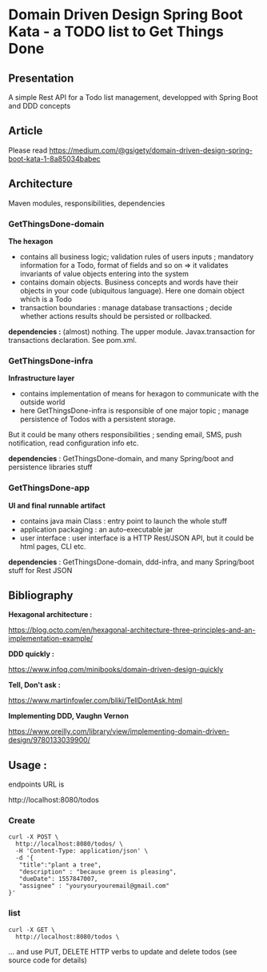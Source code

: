 # Domain Driven Design Spring Boot Kata - a TODO list to Get Things Done

## Presentation 
    
A simple Rest API for a Todo list management, developped with Spring Boot and DDD concepts


## Article

Please read https://medium.com/@gsigety/domain-driven-design-spring-boot-kata-1-8a85034babec

## Architecture

Maven modules, responsibilities, dependencies

### GetThingsDone-domain

**The hexagon**
- contains all business logic; validation rules of users inputs ; mandatory information for a Todo, format of fields and so on => it validates invariants of value objects entering into the system
- contains domain objects. Business concepts and words have their objects in your code (ubiquitous language). Here one domain object which is a Todo
- transaction boundaries : manage database transactions ; decide whether actions results should be persisted or rollbacked.

**dependencies :** (almost) nothing. The upper module. Javax.transaction for transactions declaration. See pom.xml.

### GetThingsDone-infra

**Infrastructure layer**
- contains implementation of means for hexagon to communicate with the outside world
- here GetThingsDone-infra is responsible of one major topic ; manage persistence of Todos with a persistent storage.


But it could be many others responsibilities ;  sending email, SMS, push notification, read configuration info etc.

**dependencies** : GetThingsDone-domain, and many Spring/boot and persistence libraries stuff

### GetThingsDone-app

**UI and final runnable artifact**
- contains java main Class : entry point to launch the whole stuff
- application packaging : an auto-executable jar
- user interface : user interface is a HTTP Rest/JSON API, but it could be html pages, CLI etc.

**dependencies** : GetThingsDone-domain, ddd-infra, and many Spring/boot stuff for Rest JSON


## Bibliography

**Hexagonal architecture :**

https://blog.octo.com/en/hexagonal-architecture-three-principles-and-an-implementation-example/

**DDD quickly :**

https://www.infoq.com/minibooks/domain-driven-design-quickly

**Tell, Don't ask :**

https://www.martinfowler.com/bliki/TellDontAsk.html

**Implementing DDD, Vaughn Vernon**

https://www.oreilly.com/library/view/implementing-domain-driven-design/9780133039900/

## Usage :

endpoints URL is

http://localhost:8080/todos

### Create 

```
curl -X POST \
  http://localhost:8080/todos/ \
  -H 'Content-Type: application/json' \
  -d '{
   "title":"plant a tree",
   "description" : "because green is pleasing",
   "dueDate": 1557847007,
   "assignee" : "youryouryouremail@gmail.com"
}'
```

### list

``` 
curl -X GET \
  http://localhost:8080/todos \
```

... and use PUT, DELETE HTTP verbs to update and delete todos (see source code for details)